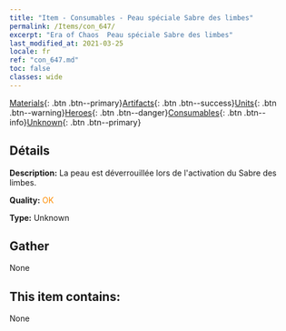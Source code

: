 ```yaml
---
title: "Item - Consumables - Peau spéciale Sabre des limbes"
permalink: /Items/con_647/
excerpt: "Era of Chaos  Peau spéciale Sabre des limbes"
last_modified_at: 2021-03-25
locale: fr
ref: "con_647.md"
toc: false
classes: wide
---
```

 [Materials](/fr/Items/){: .btn .btn--primary}[Artifacts](/fr/Items/Artifacts/){: .btn .btn--success}[Units](/fr/Items/Units/){: .btn .btn--warning}[Heroes](/fr/Items/Heroes/){: .btn .btn--danger}[Consumables](/fr/Items/Consumables/){: .btn .btn--info}[Unknown](/fr/Items/Unknown/){: .btn .btn--primary}

## Détails
 **Description:** La peau est déverrouillée lors de l'activation du Sabre des limbes.

 **Quality:** <span style="color: #FF8C00">OK</span>

 **Type:** Unknown

## Gather

  None

## This item contains:

  None

